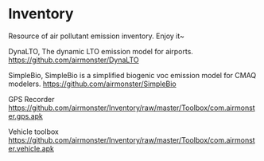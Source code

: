 # Inventory

Resource of air pollutant emission inventory. Enjoy it~

DynaLTO, The dynamic LTO emission model for airports.
https://github.com/airmonster/DynaLTO

SimpleBio, SimpleBio is a simplified biogenic voc emission model for CMAQ modelers.
https://github.com/airmonster/SimpleBio 

GPS Recorder
https://github.com/airmonster/Inventory/raw/master/Toolbox/com.airmonster.gps.apk

Vehicle toolbox
https://github.com/airmonster/Inventory/raw/master/Toolbox/com.airmonster.vehicle.apk
